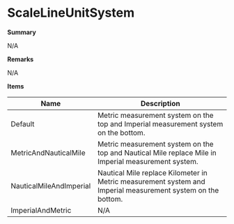 # ScaleLineUnitSystem

**Summary**

N/A

**Remarks**

N/A

**Items**

|Name|Description|
|---|---|
|Default|Metric measurement system on the top and Imperial measurement system on the bottom.|
|MetricAndNauticalMile|Metric measurement system on the top and Nautical Mile replace Mile in Imperial measurement system.|
|NauticalMileAndImperial|Nautical Mile replace Kilometer in Metric measurement system and Imperial measurement system on the bottom.|
|ImperialAndMetric|N/A|

